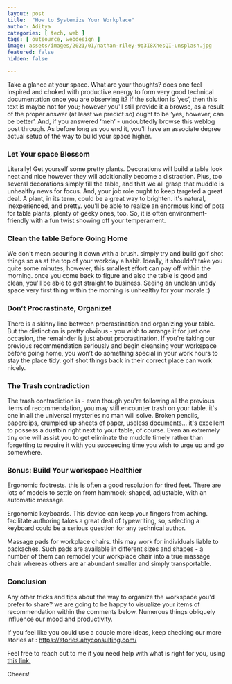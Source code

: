 ```yaml
---
layout: post
title:  "How to Systemize Your Workplace"
author: Aditya
categories: [ tech, web ]
tags: [ outsource, webdesign ]
image: assets/images/2021/01/nathan-riley-9q3I8XhesQI-unsplash.jpg
featured: false
hidden: false

---
```


Take a glance at your space. What are your thoughts? does one feel inspired and choked with productive energy to form very good technical documentation once you are observing it? If the solution is ‘yes’, then this text is maybe not for you; however you'll still provide it a browse, as a result of the proper answer (at least we predict so) ought to be ‘yes, however, can be better’. And, if you answered ‘meh’ - undoubtedly browse this weblog post through. As before long as you end it, you’ll have an associate degree actual setup of the way to build your space higher.

### Let Your space Blossom

Literally! Get yourself some pretty plants. Decorations will build a table look neat and nice however they will additionally become a distraction. Plus, too several decorations simply fill the table, and that we all grasp that muddle is unhealthy news for focus. And, your job role ought to keep targeted a great deal. A plant, in its term, could be a great way to brighten. it's natural, inexperienced, and pretty. you'll be able to realize an enormous kind of pots for table plants, plenty of geeky ones, too. So, it is often environment-friendly with a fun twist showing off your temperament.

### Clean the table Before Going Home

We don't mean scouring it down with a brush. simply try and build golf shot things so as at the top of your workday a habit. Ideally, it shouldn’t take you quite some minutes, however, this smallest effort can pay off within the morning. once you come back to figure and also the table is good and clean, you'll be able to get straight to business. Seeing an unclean untidy space very first thing within the morning is unhealthy for your morale :)

### Don’t Procrastinate, Organize!

There is a skinny line between procrastination and organizing your table. But the distinction is pretty obvious - you wish to arrange it for just one occasion, the remainder is just about procrastination. If you're taking our previous recommendation seriously and begin cleansing your workspace before going home, you won’t do something special in your work hours to stay the place tidy. golf shot things back in their correct place can work nicely.

### The Trash contradiction

The trash contradiction is - even though you're following all the previous items of recommendation, you may still encounter trash on your table. it's one in all the universal mysteries no man will solve. Broken pencils, paperclips, crumpled up sheets of paper, useless documents... it's excellent to possess a dustbin right next to your table, of course. Even an extremely tiny one will assist you to get eliminate the muddle timely rather than forgetting to require it with you succeeding time you wish to urge up and go somewhere.

### Bonus: Build Your workspace Healthier

Ergonomic footrests. this is often a good resolution for tired feet. There are lots of models to settle on from hammock-shaped, adjustable, with an automatic message.

Ergonomic keyboards. This device can keep your fingers from aching. facilitate authoring takes a great deal of typewriting, so, selecting a keyboard could be a serious question for any technical author.

Massage pads for workplace chairs. this may work for individuals liable to backaches. Such pads are available in different sizes and shapes - a number of them can remodel your workplace chair into a true massage chair whereas others are ar abundant smaller and simply transportable.

### Conclusion

Any other tricks and tips about the way to organize the workspace you'd prefer to share? we are going to be happy to visualize your items of recommendation within the comments below. Numerous things obliquely influence our mood and productivity.

If you feel like you could use a couple more ideas, keep checking our more stories at : https://stories.ahyconsulting.com/

Feel free to reach out to me if you need help with what is right for you, using <a href="https://www.calendly.com/ahyconsulting/book" target="\_blank">this link.</a>

Cheers!
